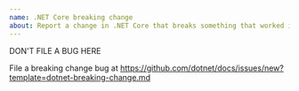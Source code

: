 ```yaml
---
name: .NET Core breaking change
about: Report a change in .NET Core that breaks something that worked in a previous version (intended mostly for product-team use)
---
```


DON'T FILE A BUG HERE

File a breaking change bug at https://github.com/dotnet/docs/issues/new?template=dotnet-breaking-change.md
